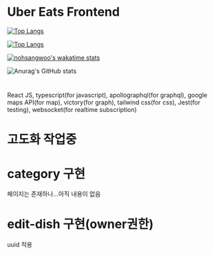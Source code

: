 # Uber Eats Frontend
<div>
  
[![Top Langs](https://github-readme-stats.vercel.app/api/top-langs/?username=nohsangwoo&langs_count=8)](https://github.com/anuraghazra/github-readme-stats)

[![Top Langs](https://github-readme-stats.vercel.app/api/top-langs/?username=nohsangwoo&layout=compact)](https://github.com/anuraghazra/github-readme-stats)



  
</div>

[![nohsangwoo's wakatime stats](https://github-readme-stats.vercel.app/api/wakatime?username=nohsangwoo)](https://github.com/anuraghazra/github-readme-stats)

<div>
  
</div>

<div>  

![Anurag's GitHub stats](https://github-readme-stats.vercel.app/api?username=nohsangwoo&show_icons=true&theme=Gradient)

</div>

#

React JS, typescript(for javascript), apollographql(for graphql), google maps API(for map), victory(for graph), tailwind css(for css), Jest(for testing), websocket(for realtime subscription)

# 고도화 작업중

# category 구현

페이지는 존재하나...아직 내용이 없음

# edit-dish 구현(owner권한)

uuid 적용
